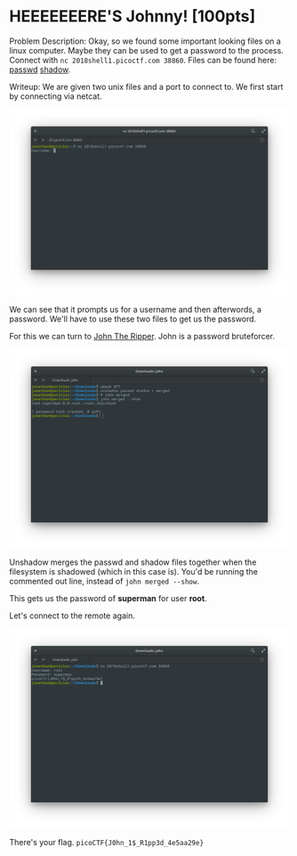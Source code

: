 # HEEEEEEERE'S Johnny! [100pts]

Problem Description: Okay, so we found some important looking files on a linux computer. Maybe they can be used to get a password to the process. Connect with `nc 2018shell1.picoctf.com 38860`. Files can be found here: [passwd](https://2018shell1.picoctf.com/static/29633d1bd5ba677d6af455cf61b18f57/passwd) [shadow](https://2018shell1.picoctf.com/static/29633d1bd5ba677d6af455cf61b18f57/shadow).

Writeup: We are given two unix files and a port to connect to. We first start by connecting via netcat.

![netcat terminal](johnny1.png)

We can see that it prompts us for a username and then afterwords, a password. We'll have to use these two files to get us the password.

For this we can turn to [John The Ripper](https://www.openwall.com/john/). John is a password bruteforcer.

![john terminal](johnny2.png)

Unshadow merges the passwd and shadow files together when the filesystem is shadowed (which in this case is). You'd be running the commented out line, instead of `john merged --show`.

This gets us the password of **superman** for user **root**.

Let's connect to the remote again.

![flag result](johnny3.png)

There's your flag. `picoCTF{J0hn_1$_R1pp3d_4e5aa29e}`